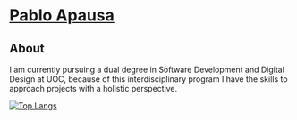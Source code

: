 # <a href="https://apausa.dev" target="_blank" rel="noreferrer">Pablo Apausa</a>

## About 

I am currently pursuing a dual degree in Software Development and Digital Design at UOC, because of this interdisciplinary program I have the skills to approach projects with a holistic perspective.

[![Top Langs](https://github-readme-stats.vercel.app/api/top-langs/?username=apausa)](https://github.com/anuraghazra/github-readme-stats)
